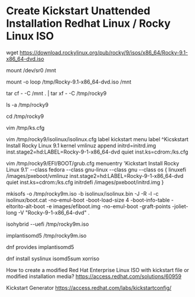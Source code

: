 # Create Kickstart Unattended Installation Redhat Linux / Rocky Linux ISO


wget https://download.rockylinux.org/pub/rocky/9/isos/x86_64/Rocky-9.1-x86_64-dvd.iso

mount /dev/sr0 /mnt

mount -o loop /tmp/Rocky-9.1-x86_64-dvd.iso /mnt

tar cf - -C /mnt . | tar xf - -C /tmp/rocky9

ls -a /tmp/rocky9

cd /tmp/rocky9

vim /tmp/ks.cfg 

vim /tmp/rocky9/isolinux/isolinux.cfg
label kickstart
  menu label ^Kicskstart Install Rocky Linux 9.1
  kernel vmlinuz
  append initrd=initrd.img inst.stage2=hd:LABEL=Rocky-9-1-x86_64-dvd quiet inst.ks=cdrom:/ks.cfg

vim /tmp/rocky9/EFI/BOOT/grub.cfg
menuentry 'Kickstart Install Rocky Linux 9.1' --class fedora --class gnu-linux --class gnu --class os {
        linuxefi /images/pxeboot/vmlinuz inst.stage2=hd:LABEL=Rocky-9-1-x86_64-dvd quiet inst.ks=cdrom:/ks.cfg
        initrdefi /images/pxeboot/initrd.img
}

mkisofs -o /tmp/rocky9m.iso -b isolinux/isolinux.bin -J -R -l -c isolinux/boot.cat -no-emul-boot -boot-load-size 4 -boot-info-table -eltorito-alt-boot -e images/efiboot.img -no-emul-boot -graft-points -joliet-long -V "Rocky-9-1-x86_64-dvd" .

isohybrid --uefi /tmp/rocky9m.iso

implantisomd5 /tmp/rocky9m.iso

dnf provides implantisomd5

dnf install syslinux isomd5sum xorriso

How to create a modified Red Hat Enterprise Linux ISO with kickstart file or modified installation media?
https://access.redhat.com/solutions/60959

Kickstart Generator
https://access.redhat.com/labs/kickstartconfig/
